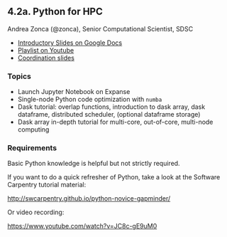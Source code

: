 ## 4.2a. Python for HPC
Andrea Zonca (@zonca), Senior Computational Scientist, SDSC

* [Introductory Slides on Google Docs](https://docs.google.com/presentation/d/1si5hoFxcZ5UOISjU3EzteFFDYT2AyhWX8ppvzmcKbps/edit?usp=sharing)
* [Playlist on Youtube](https://youtube.com/playlist?list=PLSO-KmvudTTvSS_hEBSLdvKiteoTit541)
* [Coordination slides](https://docs.google.com/presentation/d/1fxgeNcZeeoIOhVglI5enkFnoay35rdmkVQ2qGGFiqvg/edit?usp=sharing)

### Topics

* Launch Jupyter Notebook on Expanse
* Single-node Python code optimization with `numba`
* Dask tutorial: overlap functions, introduction to dask array, dask dataframe, distributed scheduler, (optional dataframe storage)
* Dask array in-depth tutorial for multi-core, out-of-core, multi-node computing

### Requirements

Basic Python knowledge is helpful but not strictly required.

If you want to do a quick refresher of Python, take a look at the Software Carpentry tutorial material:

http://swcarpentry.github.io/python-novice-gapminder/

Or video recording:

https://www.youtube.com/watch?v=JC8c-gE9uM0
